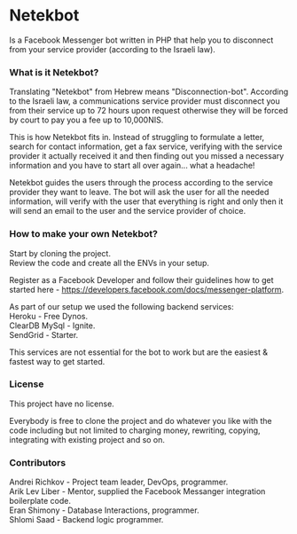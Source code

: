 # Netekbot
Is a Facebook Messenger bot written in PHP that help you to disconnect from your service provider (according to the Israeli law).


### What is it Netekbot?
Translating "Netekbot" from Hebrew means "Disconnection-bot".
According to the Israeli law, a communications service provider must disconnect you from their service up to 72 hours upon request otherwise they will be forced by court to pay you a fee up to 10,000NIS.

This is how Netekbot fits in.
Instead of struggling to formulate a letter, search for contact information, get a fax service, verifying with the service provider it actually received it and then finding out you missed a necessary information and you have to start all over again... what a headache!

Netekbot guides the users through the process according to the service provider they want to leave.
The bot will ask the user for all the needed information, will verify with the user that everything is right and only then it will send an email to the user and the service provider of choice.

### How to make your own Netekbot?
Start by cloning the project.<br />
Review the code and create all the ENVs in your setup.

Register as a Facebook Developer and follow their guidelines how to get started here - https://developers.facebook.com/docs/messenger-platform.

As part of our setup we used the following backend services:<br />
Heroku - Free Dynos.<br />
ClearDB MySql - Ignite.<br />
SendGrid - Starter.<br />

This services are not essential for the bot to work but are the easiest & fastest way to get started.

### License
This project have no license.

Everybody is free to clone the project and do whatever you like with the code including but not limited to charging money, rewriting, copying, integrating with existing project and so on.


### Contributors

Andrei Richkov - Project team leader, DevOps, programmer.<br />
Arik Lev Liber - Mentor, supplied the Facebook Messanger integration boilerplate code.<br />
Eran Shimony - Database Interactions, programmer.<br />
Shlomi Saad - Backend logic programmer.<br />
